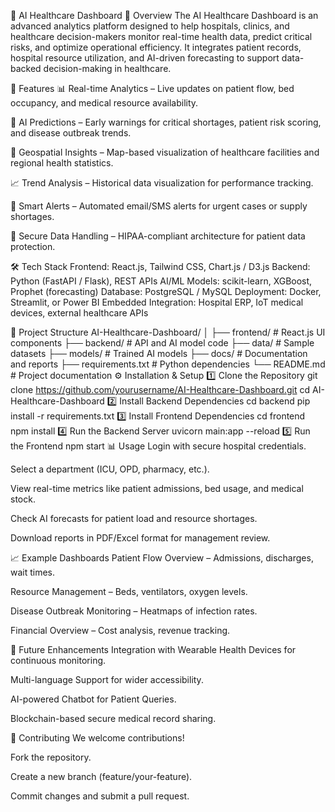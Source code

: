 🏥 AI Healthcare Dashboard
📌 Overview
The AI Healthcare Dashboard is an advanced analytics platform designed to help hospitals, clinics, and healthcare decision-makers monitor real-time health data, predict critical risks, and optimize operational efficiency.
It integrates patient records, hospital resource utilization, and AI-driven forecasting to support data-backed decision-making in healthcare.

🚀 Features
📊 Real-time Analytics – Live updates on patient flow, bed occupancy, and medical resource availability.

🤖 AI Predictions – Early warnings for critical shortages, patient risk scoring, and disease outbreak trends.

📍 Geospatial Insights – Map-based visualization of healthcare facilities and regional health statistics.

📈 Trend Analysis – Historical data visualization for performance tracking.

🔔 Smart Alerts – Automated email/SMS alerts for urgent cases or supply shortages.

🔐 Secure Data Handling – HIPAA-compliant architecture for patient data protection.

🛠️ Tech Stack
Frontend: React.js, Tailwind CSS, Chart.js / D3.js
Backend: Python (FastAPI / Flask), REST APIs
AI/ML Models: scikit-learn, XGBoost, Prophet (forecasting)
Database: PostgreSQL / MySQL
Deployment: Docker, Streamlit, or Power BI Embedded
Integration: Hospital ERP, IoT medical devices, external healthcare APIs

📂 Project Structure
AI-Healthcare-Dashboard/
│
├── frontend/                 # React.js UI components
├── backend/                  # API and AI model code
├── data/                     # Sample datasets
├── models/                   # Trained AI models
├── docs/                     # Documentation and reports
├── requirements.txt          # Python dependencies
└── README.md                 # Project documentation
⚙️ Installation & Setup
1️⃣ Clone the Repository
git clone https://github.com/yourusername/AI-Healthcare-Dashboard.git
cd AI-Healthcare-Dashboard
2️⃣ Install Backend Dependencies
cd backend
pip install -r requirements.txt
3️⃣ Install Frontend Dependencies
cd frontend
npm install
4️⃣ Run the Backend Server
uvicorn main:app --reload
5️⃣ Run the Frontend
npm start
📊 Usage
Login with secure hospital credentials.

Select a department (ICU, OPD, pharmacy, etc.).

View real-time metrics like patient admissions, bed usage, and medical stock.

Check AI forecasts for patient load and resource shortages.

Download reports in PDF/Excel format for management review.

📈 Example Dashboards
Patient Flow Overview – Admissions, discharges, wait times.

Resource Management – Beds, ventilators, oxygen levels.

Disease Outbreak Monitoring – Heatmaps of infection rates.

Financial Overview – Cost analysis, revenue tracking.

🔮 Future Enhancements
Integration with Wearable Health Devices for continuous monitoring.

Multi-language Support for wider accessibility.

AI-powered Chatbot for Patient Queries.

Blockchain-based secure medical record sharing.

🤝 Contributing
We welcome contributions!

Fork the repository.

Create a new branch (feature/your-feature).

Commit changes and submit a pull request.
